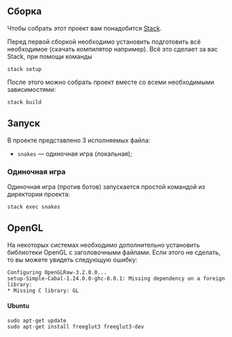 
## Сборка

Чтобы собрать этот проект вам понадобится [Stack](https://docs.haskellstack.org/en/stable/README/#how-to-install).

Перед первой сборкой необходимо установить подготовить всё необходимое (скачать компилятор например).
Всё это сделает за вас Stack, при помощи команды

```
stack setup
```

После этого можно собрать проект вместе со всеми необходимыми зависимостями:

```
stack build
```

## Запуск

В проекте представлено 3 исполняемых файла:
- `snakes` — одиночная игра (локальная);

### Одиночная игра

Одиночная игра (против ботов) запускается простой командой из директории проекта:

```
stack exec snakes
```

## OpenGL

На некоторых системах необходимо дополнительно установить библиотеки OpenGL с заголовочными файлами.
Если этого не сделать, то вы можете увидеть следующую ошибку:

```
Configuring OpenGLRaw-3.2.0.0...
setup-Simple-Cabal-1.24.0.0-ghc-8.0.1: Missing dependency on a foreign
library:
* Missing C library: GL
```

#### Ubuntu

```
sudo apt-get update
sudo apt-get install freeglut3 freeglut3-dev
```
